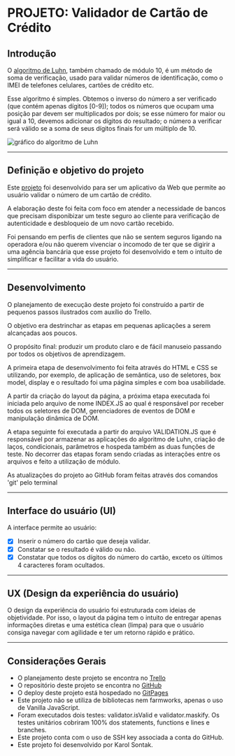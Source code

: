 # **PROJETO: Validador de Cartão de Crédito** 


## **Introdução**

O [algoritmo de Luhn](https://en.wikipedia.org/wiki/Luhn_algorithm), também
chamado de módulo 10, é um método de soma de verificação, usado para validar
números de identificação, como o IMEI de telefones celulares, cartões de crédito
etc.

Esse algoritmo é simples. Obtemos o inverso do número a ser verificado (que
contém apenas dígitos [0-9]); todos os números que ocupam uma posição par devem
ser multiplicados por dois; se esse número for maior ou igual a 10, devemos
adicionar os dígitos do resultado; o número a verificar será válido se a soma de
seus dígitos finais for um múltiplo de 10.

![gráfico do algoritmo de Luhn](https://www.101computing.net/wp/wp-content/uploads/Luhn-Algorithm.png)


__________________________________________________________________________________________________________

## **Definição e objetivo do projeto**

Este [projeto](https://karolsontak.github.io/card-validation-karolsontak/) foi desenvolvido para ser um aplicativo da Web que permite ao usuário
validar o número de um cartão de crédito.

A elaboração deste foi feita com foco em atender a necessidade de bancos que 
precisam disponibizar um teste seguro ao cliente para verificação de autenticidade
e desbloqueio de um novo cartão recebido.

Foi pensando em perfis de clientes que não se sentem seguros ligando na operadora
e/ou não querem vivenciar o incomodo de ter que se digirir a uma agência bancária
que esse projeto foi desenvolvido e tem o intuito de simplificar e facilitar a 
vida do usuário.

__________________________________________________________________________________________________________


## **Desenvolvimento**

O planejamento de execução deste projeto foi construído a partir de pequenos passos ilustrados com auxílio do Trello.

O objetivo era destrinchar as etapas em pequenas aplicações a serem alcançadas aos poucos.

O propósito final: produzir um produto claro e de fácil manuseio passando por todos os objetivos de aprendizagem.

A primeira etapa de desenvolvimento foi feita através do HTML e CSS se utilizando, por exemplo, de aplicação de semântica, uso de seletores, box model, display e o resultado foi uma página simples e com boa usabilidade.

A partir da criação do layout da página, a próxima etapa executada foi iniciada pelo arquivo de nome INDEX.JS ao qual é responsável por receber todos os seletores de DOM, gerenciadores de eventos de DOM e manipulação dinâmica de DOM. 

A etapa seguinte foi executada a partir do arquivo VALIDATION.JS que é responsável por armazenar as aplicações do algoritmo de Luhn, criação de laços, condicionais, parâmetros e hospeda também as duas funções de teste. No decorrer das etapas foram sendo criadas as interações entre os arquivos e feito a utilização de módulo.

As atualizações do projeto ao GitHub foram feitas através dos comandos 'git' pelo terminal
__________________________________________________________________________________________________________


## **Interface do usuário (UI)**

A interface permite ao usuário:

- [x]  Inserir o número do cartão que deseja validar.
- [x]  Constatar se o resultado é válido ou não.
- [x]  Constatar que todos os dígitos do número do cartão, exceto os últimos 4
  caracteres foram ocultados.

__________________________________________________________________________________________________________


## **UX (Design da experiência do usuário)**

O design da experiência do usuário foi estruturada com ideias de objetividade.
Por isso, o layout da página tem o intuito de entregar apenas informações diretas 
e uma estética clean (limpa) para que o usuário consiga navegar com agilidade
e ter um retorno rápido e prático. 

__________________________________________________________________________________________________________


## **Considerações Gerais**

- O planejamento deste projeto se encontra no [Trello](https://trello.com/b/JsA4Whwv/card-validation)
- O repositório deste projeto se encontra no [GitHub](https://github.com/karolsontak/card-validation-karolsontak)
- O deploy deste projeto está hospedado no [GitPages](https://karolsontak.github.io/card-validation-karolsontak/)
- Este projeto não se utiliza de bibliotecas nem farmworks, apenas o uso de Vanilla JavaScript.
- Foram executados dois testes: validator.isValid e validator.maskify. 
Os testes unitários cobriram 100% dos statements, functions e lines e branches.
- Este projeto conta com o uso de SSH key associada a conta do GitHub.
- Este projeto foi desenvolvido por Karol Sontak.